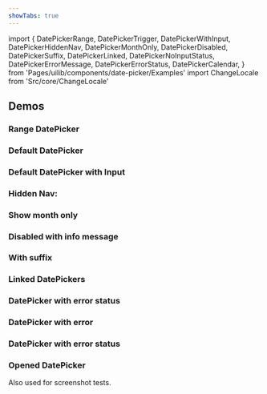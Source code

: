 ```yaml
---
showTabs: true
---
```


import {
DatePickerRange,
DatePickerTrigger,
DatePickerWithInput,
DatePickerHiddenNav,
DatePickerMonthOnly,
DatePickerDisabled,
DatePickerSuffix,
DatePickerLinked,
DatePickerNoInputStatus,
DatePickerErrorMessage,
DatePickerErrorStatus,
DatePickerCalendar,
} from 'Pages/uilib/components/date-picker/Examples'
import ChangeLocale from 'Src/core/ChangeLocale'

## Demos

<ChangeLocale label="Locale used in the demos:" label_direction="vertical" />

### Range DatePicker

<DatePickerRange />

### Default DatePicker

<DatePickerTrigger />

### Default DatePicker with Input

<DatePickerWithInput />

### Hidden Nav:

<DatePickerHiddenNav />

### Show month only

<DatePickerMonthOnly />

### Disabled with info message

<DatePickerDisabled />

### With suffix

<DatePickerSuffix />

### Linked DatePickers

<DatePickerLinked />

### DatePicker with error status

<DatePickerNoInputStatus />

### DatePicker with error

<DatePickerErrorMessage />

### DatePicker with error status

<DatePickerErrorStatus />

### Opened DatePicker

Also used for screenshot tests.

<DatePickerCalendar />
